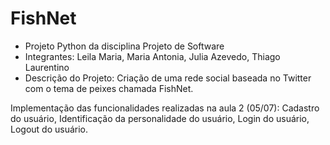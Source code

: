 # FishNet

- Projeto Python da disciplina Projeto de Software
- Integrantes: Leila Maria, Maria Antonia, Julia Azevedo, Thiago Laurentino 
- Descrição do Projeto: Criação de uma rede social baseada no Twitter com o tema de peixes chamada FishNet.

Implementação das funcionalidades realizadas na aula 2 (05/07): Cadastro do usuário, Identificação da personalidade do usuário, Login do usuário, Logout do usuário.
